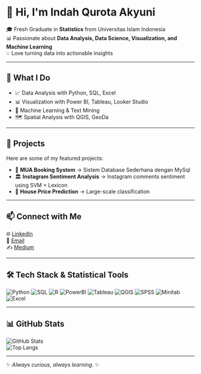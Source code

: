 # 👋 Hi, I'm Indah Qurota Akyuni  
🎓 Fresh Graduate in **Statistics** from Universitas Islam Indonesia  
📊 Passionate about **Data Analysis, Data Science, Visualization, and Machine Learning**  
💡 Love turning data into actionable insights  

---

## 🔎 What I Do  
- 📈 Data Analysis with Python, SQL, Excel  
- 📊 Visualization with Power BI, Tableau, Looker Studio  
- 🤖 Machine Learning & Text Mining
- 🗺️ Spatial Analysis with QGIS, GeoDa  

---

## 🚀 Projects  
Here are some of my featured projects:  
- 📸 **MUA Booking System** →  Sistem Database Sederhana dengan MySql
- 🏛️ **Instagram Sentiment Analysis** → Instagram comments sentiment using SVM + Lexicon  
- 🏥 **House Price Prediction** → Large-scale classification 

---

## 📫 Connect with Me  
🌐 [LinkedIn](https://www.linkedin.com/in/indahqurotaakyuni)  
📧 [Email](mailto:indahqurotaakyuni@gmail.com)  
✍️ [Medium](https://medium.com/@indahqurotaakyuni)  

---

## 🛠 Tech Stack & Statistical Tools 
![Python](https://img.shields.io/badge/Python-3776AB?logo=python&logoColor=white)
![SQL](https://img.shields.io/badge/SQL-003B57?logo=postgresql&logoColor=white)
![R](https://img.shields.io/badge/R-276DC3?logo=r&logoColor=white)
![PowerBI](https://img.shields.io/badge/Power%20BI-F2C811?logo=powerbi&logoColor=black)
![Tableau](https://img.shields.io/badge/Tableau-E97627?logo=tableau&logoColor=white)
![QGIS](https://img.shields.io/badge/QGIS-589632?logo=qgis&logoColor=white)
![SPSS](https://img.shields.io/badge/SPSS-313F91?logo=spss&logoColor=white)
![Minitab](https://img.shields.io/badge/Minitab-21A0C4?logo=minitab&logoColor=white)
![Excel](https://img.shields.io/badge/Excel-217346?logo=microsoftexcel&logoColor=white)


---

## 📊 GitHub Stats  
![GitHub Stats](https://github-readme-stats.vercel.app/api?username=Indahhola&show_icons=true&theme=radical)  
![Top Langs](https://github-readme-stats.vercel.app/api/top-langs/?username=Indahhola&layout=compact&theme=radical)  

---

✨ _Always curious, always learning._ ✨


